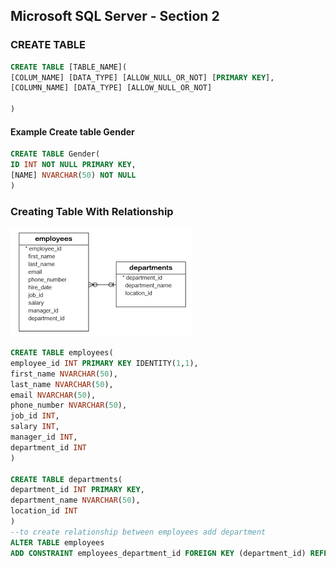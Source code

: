 ## Microsoft SQL Server - Section 2
### CREATE TABLE
```sql
CREATE TABLE [TABLE_NAME](
[COLUM_NAME] [DATA_TYPE] [ALLOW_NULL_OR_NOT] [PRIMARY KEY], 
[COLUMN_NAME] [DATA_TYPE] [ALLOW_NULL_OR_NOT] 
 
)
```
#### Example Create table Gender
```sql
CREATE TABLE Gender(
ID INT NOT NULL PRIMARY KEY,
[NAME] NVARCHAR(50) NOT NULL
)
```
### Creating Table With Relationship 
![](https://github.com/mohamed351/Markdown-Notes/blob/master/SQL/relation.png)

```sql
CREATE TABLE employees(
employee_id INT PRIMARY KEY IDENTITY(1,1),
first_name NVARCHAR(50),
last_name NVARCHAR(50),
email NVARCHAR(50),
phone_number NVARCHAR(50),
job_id INT,
salary INT,
manager_id INT,
department_id INT
)

CREATE TABLE departments(
department_id INT PRIMARY KEY,
department_name NVARCHAR(50),
location_id INT
)
--to create relationship between employees add department 
ALTER TABLE employees
ADD CONSTRAINT employees_department_id FOREIGN KEY (department_id) REFERENCES departments(department_id)

```


